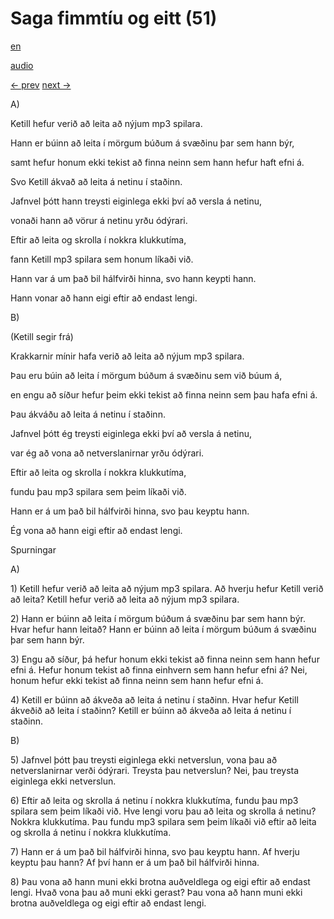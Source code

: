 # Saga fimmtíu og eitt (51)

[en](../en/story_51.md)

[audio](../audio/story_51.mp3)

[← prev](../is/story_50.md)
[next →](../is/story_52.md)

A\)

Ketill hefur verið að leita að nýjum mp3 spilara.

Hann er búinn að leita í mörgum búðum á svæðinu þar sem hann býr,

samt hefur honum ekki tekist að finna neinn sem hann hefur haft efni á.

Svo Ketill ákvað að leita á netinu í staðinn.

Jafnvel þótt hann treysti eiginlega ekki því að versla á netinu,

vonaði hann að vörur á netinu yrðu ódýrari.

Eftir að leita og skrolla í nokkra klukkutíma,

fann Ketill mp3 spilara sem honum líkaði við.

Hann var á um það bil hálfvirði hinna, svo hann keypti hann.

Hann vonar að hann eigi eftir að endast lengi.

B\)

(Ketill segir frá)

Krakkarnir mínir hafa verið að leita að nýjum mp3 spilara.

Þau eru búin að leita í mörgum búðum á svæðinu sem við búum á,

en engu að síður hefur þeim ekki tekist að finna neinn sem þau hafa efni
á.

Þau ákváðu að leita á netinu í staðinn.

Jafnvel þótt ég treysti eiginlega ekki því að versla á netinu,

var ég að vona að netverslanirnar yrðu ódýrari.

Eftir að leita og skrolla í nokkra klukkutíma,

fundu þau mp3 spilara sem þeim líkaði við.

Hann er á um það bil hálfvirði hinna, svo þau keyptu hann.

Ég vona að hann eigi eftir að endast lengi.

Spurningar

A\)

1\) Ketill hefur verið að leita að nýjum mp3 spilara. Að hverju hefur
Ketill verið að leita? Ketill hefur verið að leita að nýjum mp3 spilara.

2\) Hann er búinn að leita í mörgum búðum á svæðinu þar sem hann býr.
Hvar hefur hann leitað? Hann er búinn að leita í mörgum búðum á svæðinu
þar sem hann býr.

3\) Engu að síður, þá hefur honum ekki tekist að finna neinn sem hann
hefur efni á. Hefur honum tekist að finna einhvern sem hann hefur efni
á? Nei, honum hefur ekki tekist að finna neinn sem hann hefur efni á.

4\) Ketill er búinn að ákveða að leita á netinu í staðinn. Hvar hefur
Ketill ákveðið að leita í staðinn? Ketill er búinn að ákveða að leita á
netinu í staðinn.

B\)

5\) Jafnvel þótt þau treysti eiginlega ekki netverslun, vona þau að
netverslanirnar verði ódýrari. Treysta þau netverslun? Nei, þau treysta
eiginlega ekki netverslun.

6\) Eftir að leita og skrolla á netinu í nokkra klukkutíma, fundu þau
mp3 spilara sem þeim líkaði við. Hve lengi voru þau að leita og skrolla
á netinu? Nokkra klukkutíma. Þau fundu mp3 spilara sem þeim líkaði við
eftir að leita og skrolla á netinu í nokkra klukkutíma.

7\) Hann er á um það bil hálfvirði hinna, svo þau keyptu hann. Af hverju
keyptu þau hann? Af því hann er á um það bil hálfvirði hinna.

8\) Þau vona að hann muni ekki brotna auðveldlega og eigi eftir að
endast lengi. Hvað vona þau að muni ekki gerast? Þau vona að hann muni
ekki brotna auðveldlega og eigi eftir að endast lengi.
